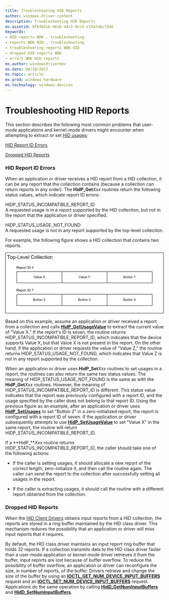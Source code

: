 ```yaml
---
title: Troubleshooting HID Reports
author: windows-driver-content
description: Troubleshooting HID Reports
ms.assetid: 8fbf641b-461b-44c2-9cc5-c1547abc75d6
keywords:
- HID reports WDK , troubleshooting
- reports WDK HID , troubleshooting
- troubleshooting reports WDK HID
- dropped HID reports WDK
- errors WDK HID reports
ms.author: windowsdriverdev
ms.date: 04/20/2017
ms.topic: article
ms.prod: windows-hardware
ms.technology: windows-devices
---
```


# Troubleshooting HID Reports





This section describes the following most common problems that user-mode applications and kernel-mode drivers might encounter when attempting to extract or set [HID usages](hid-usages.md):

[HID Report ID Errors](#hid-report-id-errors)

[Dropped HID Reports](#dropped-hid-reports)

### <a href="" id="hid-report-id-errors"></a> HID Report ID Errors

When an application or driver receives a HID report from a HID collection, it can be any report that the collection contains (because a collection can return reports in any order). The **HidP\_Get***Xxx* routines return the following status values, which indicate report ID errors:

<a href="" id="hidp-status-incompatible-report-id"></a>HIDP\_STATUS\_INCOMPATIBLE\_REPORT\_ID  
A requested usage is in a report supported by the HID collection, but not in the report that the application or driver specified.

<a href="" id="hidp-status-usage-not-found"></a>HIDP\_STATUS\_USAGE\_NOT\_FOUND  
A requested usage is not in any report supported by the top-level collection.

For example, the following figure shows a HID collection that contains two reports.

![diagram illustrating an hid collection containing two reports](images/reportid.png)

Based on this example, assume an application or driver received a report from a collection and calls [**HidP\_GetUsageValue**](https://msdn.microsoft.com/library/windows/hardware/ff539748) to extract the current value of "Value X." If the report's ID is seven, the routine returns HIDP\_STATUS\_INCOMPATIBLE\_REPORT\_ID, which indicates that the device supports Value X, but that Value X is not present in the report. On the other hand, if the application or driver requests the value of "Value Z," the routine returns HIDP\_STATUS\_USAGE\_NOT\_FOUND, which indicates that Value Z is not in any report supported by the collection.

When an application or driver uses **HidP\_Set***Xxx* routines to set usages in a report, the routines can also return the same two status values. The meaning of HIDP\_STATUS\_USAGE\_NOT\_FOUND is the same as with the **HidP\_Get***Xxx* routines. However, the meaning of HIDP\_STATUS\_INCOMPATIBLE\_REPORT\_ID is different. This status value indicates that the report was previously configured with a report ID, and the usage specified by the caller does not belong to that report ID. Using the previous figure as an example, after an application or driver uses [**HidP\_SetUsages**](https://msdn.microsoft.com/library/windows/hardware/ff539792) to set "Button 2" in a zero-initialized report, the report is configured with a report ID of seven. If the application or driver subsequently attempts to use [**HidP\_SetUsageValue**](https://msdn.microsoft.com/library/windows/hardware/ff539797) to set "Value X" in the same report, the routine will return HIDP\_STATUS\_INCOMPATIBLE\_REPORT\_ID.

If a **HidP\_***Xxx* routine returns HIDP\_STATUS\_INCOMPATIBLE\_REPORT\_ID, the caller should take one of the following actions:

-   If the caller is setting usages, it should allocate a new report of the correct length, zero-initialize it, and then call the routine again. The caller can send the report to the collection after successfully setting all usages in the report.

-   If the caller is extracting usages, it should call the routine with a different report obtained from the collection.

### <a href="" id="dropped-hid-reports"></a> Dropped HID Reports

When the [HID Client Drivers](hid-client-drivers.md) obtains input reports from a HID collection, the reports are stored in a ring buffer maintained by the HID class driver. This mechanism reduces the possibility that an application or driver will miss input reports that it requires.

By default, the HID class driver maintains an input report ring buffer that holds 32 reports. If a collection transmits data to the HID class driver faster than a user-mode application or kernel-mode driver retrieves it from the buffer, input reports are lost because of buffer overflow. To reduce the possibility of buffer overflow, an application or driver can reconfigure the size, in number of reports, of the buffer. Drivers retrieve and change the size of the buffer by using an [**IOCTL\_GET\_NUM\_DEVICE\_INPUT\_BUFFERS**](https://msdn.microsoft.com/library/windows/hardware/ff541058) request and an [**IOCTL\_SET\_NUM\_DEVICE\_INPUT\_BUFFERS**](https://msdn.microsoft.com/library/windows/hardware/ff542087) request. Applications do the same operation by calling [**HidD\_GetNumInputBuffers**](https://msdn.microsoft.com/library/windows/hardware/ff539675) and [**HidD\_SetNumInputBuffers**](https://msdn.microsoft.com/library/windows/hardware/ff539686).

 

 




